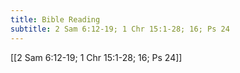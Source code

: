```yaml
---
title: Bible Reading
subtitle: 2 Sam 6:12-19; 1 Chr 15:1-28; 16; Ps 24
---
```


[[2 Sam 6:12-19; 1 Chr 15:1-28; 16; Ps 24]]